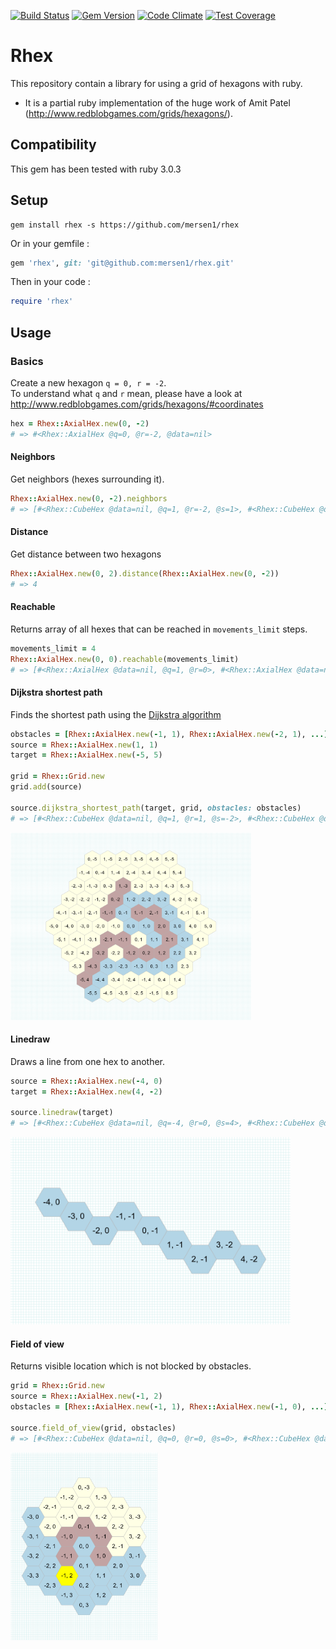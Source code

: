 [![Build Status](https://travis-ci.org/czuger/rhex.svg?branch=master)](https://travis-ci.org/czuger/rhex)
[![Gem Version](https://badge.fury.io/rb/rhex.svg)](https://badge.fury.io/rb/rhex)
[![Code Climate](https://codeclimate.com/github/czuger/rhex/badges/gpa.svg)](https://codeclimate.com/github/czuger/rhex)
[![Test Coverage](https://codeclimate.com/github/czuger/rhex/badges/coverage.svg)](https://codeclimate.com/github/czuger/rhex/coverage)


# Rhex
This repository contain a library for using a grid of hexagons with ruby.

* It is a partial ruby implementation of the huge work of Amit Patel (http://www.redblobgames.com/grids/hexagons/).

## Compatibility

This gem has been tested with ruby 3.0.3

## Setup

```shell
gem install rhex -s https://github.com/mersen1/rhex
```

Or in your gemfile : 
```ruby
gem 'rhex', git: 'git@github.com:mersen1/rhex.git'
```

Then in your code :
```ruby
require 'rhex'
```

## Usage

### Basics

Create a new hexagon `q = 0, r = -2`.
</br>
To understand what `q` and `r` mean, please have a look at http://www.redblobgames.com/grids/hexagons/#coordinates

```ruby
hex = Rhex::AxialHex.new(0, -2)
# => #<Rhex::AxialHex @q=0, @r=-2, @data=nil>
```

#### Neighbors
Get neighbors (hexes surrounding it).

```ruby
Rhex::AxialHex.new(0, -2).neighbors
# => [#<Rhex::CubeHex @data=nil, @q=1, @r=-2, @s=1>, #<Rhex::CubeHex @data=nil, @q=1, @r=-3, @s=2>, ...]
```

#### Distance
Get distance between two hexagons

```ruby
Rhex::AxialHex.new(0, 2).distance(Rhex::AxialHex.new(0, -2))
# => 4
```

#### Reachable

Returns array of all hexes that can be reached in `movements_limit` steps.

```ruby
movements_limit = 4
Rhex::AxialHex.new(0, 0).reachable(movements_limit)
# => [#<Rhex::AxialHex @data=nil, @q=1, @r=0>, #<Rhex::AxialHex @data=nil, @q=0, @r=-1>, ...]
```

#### Dijkstra shortest path

Finds the shortest path using the [Dijkstra algorithm](https://en.wikipedia.org/wiki/Dijkstra%27s_algorithm)

```ruby
obstacles = [Rhex::AxialHex.new(-1, 1), Rhex::AxialHex.new(-2, 1), ...]
source = Rhex::AxialHex.new(1, 1)
target = Rhex::AxialHex.new(-5, 5)

grid = Rhex::Grid.new
grid.add(source)

source.dijkstra_shortest_path(target, grid, obstacles: obstacles)
# => [#<Rhex::CubeHex @data=nil, @q=1, @r=1, @s=-2>, #<Rhex::CubeHex @data=nil, @q=1, @r=0, @s=-1>, ...]
```

<img src="images/dijkstra_shortest_path.png" style="max-height: 300px;" alt="dijkstra_shortest_path"/>

#### Linedraw

Draws a line from one hex to another.

```ruby
source = Rhex::AxialHex.new(-4, 0)
target = Rhex::AxialHex.new(4, -2)

source.linedraw(target)
# => [#<Rhex::CubeHex @data=nil, @q=-4, @r=0, @s=4>, #<Rhex::CubeHex @data=nil, @q=-3, @r=0, @s=3>, ...]
```

<img src="images/linedraw.png" style="max-height: 300px;" alt="linedraw"/>

#### Field of view

Returns visible location which is not blocked by obstacles.

```ruby
grid = Rhex::Grid.new
source = Rhex::AxialHex.new(-1, 2)
obstacles = [Rhex::AxialHex.new(-1, 1), Rhex::AxialHex.new(-1, 0), ...]

source.field_of_view(grid, obstacles)
# => [#<Rhex::CubeHex @data=nil, @q=0, @r=0, @s=0>, #<Rhex::CubeHex @data=nil, @q=0, @r=1, @s=-1>, ...]
```

<img src="images/field_of_view.png" style="max-height: 300px;" alt="field_of_view"/>
